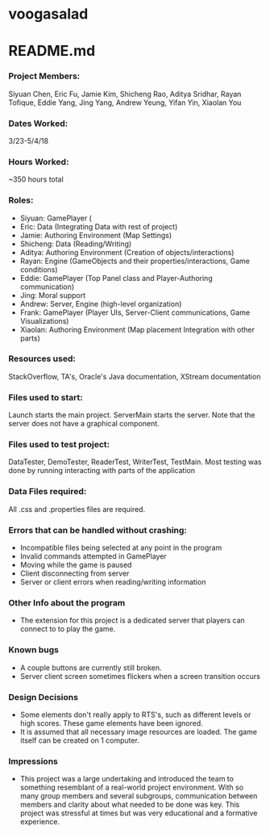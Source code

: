 # voogasalad

README.md
===
### Project Members:
Siyuan Chen, Eric Fu, Jamie Kim, Shicheng Rao, Aditya Sridhar, Rayan Tofique, Eddie Yang, Jing Yang, Andrew Yeung, Yifan Yin, Xiaolan You
### Dates Worked:
3/23-5/4/18
### Hours Worked:
~350 hours total
### Roles:
* Siyuan: GamePlayer (
* Eric: Data (Integrating Data with rest of project)
* Jamie: Authoring Environment (Map Settings)
* Shicheng: Data (Reading/Writing)
* Aditya: Authoring Environment (Creation of objects/interactions)
* Rayan: Engine (GameObjects and their properties/interactions, Game conditions)
* Eddie: GamePlayer (Top Panel class and Player-Authoring communication) 
* Jing: Moral support
* Andrew: Server, Engine (high-level organization)
* Frank: GamePlayer (Player UIs, Server-Client communications, Game Visualizations) 
* Xiaolan: Authoring Environment (Map placement Integration with other parts)

### Resources used:
StackOverflow, TA's, Oracle's Java documentation, XStream documentation
### Files used to start:
Launch starts the main project. ServerMain starts the server.
Note that the server does not have a graphical component.
### Files used to test project:
DataTester, DemoTester, ReaderTest, WriterTest, TestMain. Most testing was done by running interacting with parts of the application
### Data Files required:
All .css and .properties files are required.
### Errors that can be handled without crashing:
* Incompatible files being selected at any point in the program
* Invalid commands attempted in GamePlayer
* Moving while the game is paused
* Client disconnecting from server
* Server or client errors when reading/writing information

### Other Info about the program
* The extension for this project is a dedicated server that players can connect to to play the game.

### Known bugs
* A couple buttons are currently still broken.
* Server client screen sometimes flickers when a screen transition occurs

### Design Decisions
* Some elements don't really apply to RTS's, such as different levels or high scores. These game elements have been ignored.
* It is assumed that all necessary image resources are loaded. The game itself can be created on 1 computer.

### Impressions
* This project was a large undertaking and introduced the team to something resemblant of a real-world project environment. With so many group members and several subgroups, communication between members and clarity about what needed to be done was key. This project was stressful at times but was very educational and a formative experience.

